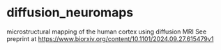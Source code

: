 # diffusion_neuromaps
microstructural mapping of the human cortex using diffusion MRI
See preprint at https://www.biorxiv.org/content/10.1101/2024.09.27.615479v1
